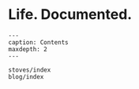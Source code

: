 # Life. Documented.

```{toctree}
---
caption: Contents
maxdepth: 2
---

stoves/index
blog/index
```
